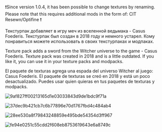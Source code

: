 ❗Since version 1.0.4, it has been possible to change textures by renaming. Please note that this requires additional mods in the form of: CIT Resewn/Optifine ❗

Текстурпак добавляет в игру меч из вселенной ведьмака - Casus Foederis. Текстурпак был создан в 2018 году и немного устарел. Кому понравиться можете использовать в своих текстурпаках и модпаках.

Texture pack adds a sword from the Witcher universe to the game - Casus Foederis. Texture pack was created in 2018 and is a little outdated. If you like it, you can use it in your texture packs and modpacks.

El paquete de texturas agrega una espada del universo Witcher al juego: Casus Foederis. El paquete de texturas se creó en 2018 y está un poco desactualizado. Puedes usar quien quieras en tus paquetes de texturas y modpacks.

![9af827ff00213165d1e03033843d9de1bdc9f71a](https://github.com/user-attachments/assets/ac95edcd-aa29-4739-acce-3cfc40f50edb)

![37dec9b421cb7c6b77896e70d1767fbd4c484ab4](https://github.com/user-attachments/assets/4a8bf26f-2e3f-4316-b5e1-00d6c0810bb4)

![28ee530a8f79843248859e495bde54354d3ff967](https://github.com/user-attachments/assets/b74c77e6-41d6-4eea-a2ea-506e48b58a52)

![fe94e0251c55cdd2f608eb8753619643e6a8749c](https://github.com/user-attachments/assets/29ea46a5-ceb9-4101-9a8a-32212b2055c6)
